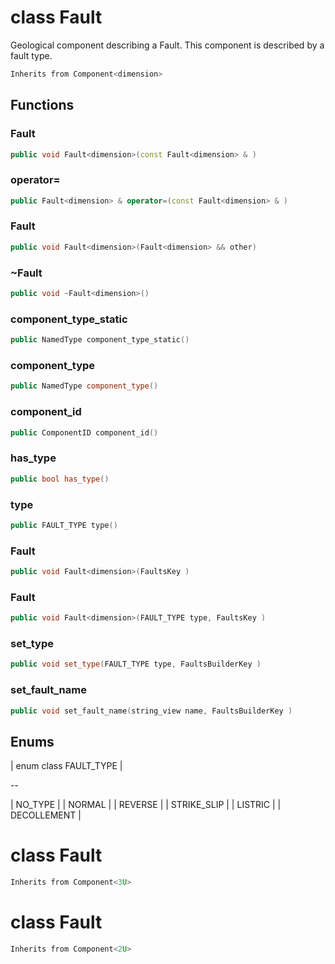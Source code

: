 # class Fault

Geological component describing a Fault. This component is described by a fault type.

```cpp
Inherits from Component<dimension>
```

## Functions

### Fault

```cpp
public void Fault<dimension>(const Fault<dimension> & )
```

### operator=

```cpp
public Fault<dimension> & operator=(const Fault<dimension> & )
```

### Fault

```cpp
public void Fault<dimension>(Fault<dimension> && other)
```

### ~Fault

```cpp
public void ~Fault<dimension>()
```

### component_type_static

```cpp
public NamedType component_type_static()
```

### component_type

```cpp
public NamedType component_type()
```

### component_id

```cpp
public ComponentID component_id()
```

### has_type

```cpp
public bool has_type()
```

### type

```cpp
public FAULT_TYPE type()
```

### Fault

```cpp
public void Fault<dimension>(FaultsKey )
```

### Fault

```cpp
public void Fault<dimension>(FAULT_TYPE type, FaultsKey )
```

### set_type

```cpp
public void set_type(FAULT_TYPE type, FaultsBuilderKey )
```

### set_fault_name

```cpp
public void set_fault_name(string_view name, FaultsBuilderKey )
```

## Enums

| enum class FAULT_TYPE |

--

| NO_TYPE |
| NORMAL |
| REVERSE |
| STRIKE_SLIP |
| LISTRIC |
| DECOLLEMENT |

# class Fault

```cpp
Inherits from Component<3U>
```

# class Fault

```cpp
Inherits from Component<2U>
```

